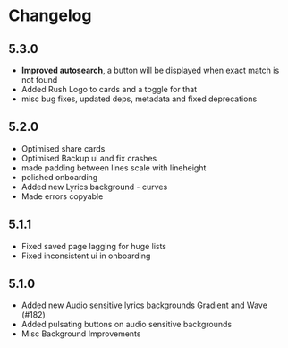 # Changelog

## 5.3.0
- **Improved autosearch**, a button will be displayed when exact match is not found 
- Added Rush Logo to cards and a toggle for that
- misc bug fixes, updated deps, metadata and fixed deprecations

## 5.2.0
- Optimised share cards
- Optimised Backup ui and fix crashes
- made padding between lines scale with lineheight
- polished onboarding
- Added new Lyrics background - curves
- Made errors copyable

## 5.1.1
- Fixed saved page lagging for huge lists
- Fixed inconsistent ui in onboarding

## 5.1.0
- Added new Audio sensitive lyrics backgrounds Gradient and Wave (#182)
- Added pulsating buttons on audio sensitive backgrounds
- Misc Background Improvements